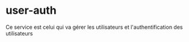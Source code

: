 # user-auth
Ce service est celui qui va gérer les utilisateurs et l'authentification des utilisateurs
